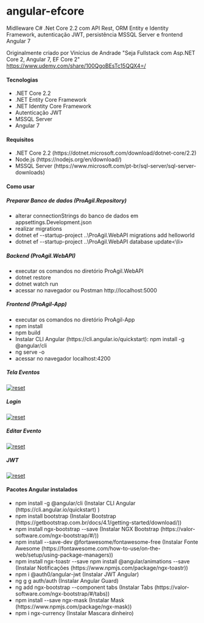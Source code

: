 # angular-efcore
Midlleware C# .Net Core 2.2 com API Rest, ORM Entity e Identity Framework, autenticação JWT, persistência MSSQL Server e frontend Angular 7

Originalmente criado por Vinícius de Andrade "Seja Fullstack com Asp.NET Core 2, Angular 7, EF Core 2" https://www.udemy.com/share/100QgoBEsTc15QQX4=/

<h4>Tecnologias</h4>
<ul>
  <li>.NET Core 2.2</li>
  <li>.NET Entity Core Framework</li>
  <li>.NET Identity Core Framework </li>
  <li>Autenticação JWT</li>
  <li>MSSQL Server</li>
  <li>Angular 7</li>
 </ul>

 <h4>Requisitos</h4>
 <ul>
  <li>.NET Core 2.2 (https://dotnet.microsoft.com/download/dotnet-core/2.2)</li>
  <li>Node.js (https://nodejs.org/en/download/) </li> 
  <li>MSSQL Server (https://www.microsoft.com/pt-br/sql-server/sql-server-downloads) </li>
 </ul>

 <h4>Como usar</h4>
 <h5>Preparar Banco de dados (ProAgil.Repository)</h5>
 <ul>
 <li>alterar connectionStrings do banco de dados em appsettings.Development.json</li>
  <li>realizar migrations</li>
  <li>dotnet ef --startup-project ..\ProAgil.WebAPI migrations add helloworld</li>
  <li>dotnet ef --startup-project ..\ProAgil.WebAPI database update<\li>
</ul> 
 <h5>Backend (ProAgil.WebAPI)</h5>
 <ul> 
   <li>executar os comandos no diretório ProAgil.WebAPI</li>
  <li>dotnet restore </li>
  <li>dotnet watch run </li> 
  <li>acessar no navegador ou Postman http://localhost:5000 </li> 
 </ul>
 <h5>Frontend (ProAgil-App)</h5>
 <ul>
  <li>executar os comandos no diretório ProAgil-App</li>
  <li>npm install </li>
  <li>npm build  </li> 
  <li>Instalar CLI Angular (https://cli.angular.io/quickstart): npm install -g @angular/cli</li>
  <li>ng serve -o</li> 
  <li>acessar no navegador localhost:4200 </li> 
 </ul>
 
 <h5>Tela Eventos</h5>
<p><a target="_blank" rel="noopener noreferrer" href="https://user-images.githubusercontent.com/22710963/61652208-d414a600-ac8d-11e9-8f80-c8487e7fce3a.png">
<img src="https://user-images.githubusercontent.com/22710963/61652208-d414a600-ac8d-11e9-8f80-c8487e7fce3a.png" alt="reset" style="max-width:100%;"></a></p> 
 
 <h5>Login</h5>
 <p><a target="_blank" rel="noopener noreferrer" href="https://user-images.githubusercontent.com/22710963/61652753-14285880-ac8f-11e9-8806-b56b95f5fdd3.png">
 <img src="https://user-images.githubusercontent.com/22710963/61652753-14285880-ac8f-11e9-8806-b56b95f5fdd3.png" alt="reset" style="max-width:100%;"></a></p> 
  
 <h5>Editar Evento</h5>
 <p><a target="_blank" rel="noopener noreferrer" href="https://user-images.githubusercontent.com/22710963/61652913-6c5f5a80-ac8f-11e9-9073-73fe8a1acd58.png">
 <img src="https://user-images.githubusercontent.com/22710963/61652913-6c5f5a80-ac8f-11e9-9073-73fe8a1acd58.png" alt="reset" style="max-width:100%;"></a></p> 
 
 <h5>JWT</h5>
  <p><a target="_blank" rel="noopener noreferrer" href="https://user-images.githubusercontent.com/22710963/61660050-66717580-ac9f-11e9-829d-af442dc7355b.png">
 <img src="https://user-images.githubusercontent.com/22710963/61660050-66717580-ac9f-11e9-829d-af442dc7355b.png" alt="reset" style="max-width:100%;"></a></p> 

 
 <h4>Pacotes Angular instalados</h4>
  <ul>
 <li>npm install -g @angular/cli (Instalar CLI Angular (https://cli.angular.io/quickstart) )</li>
  <li>npm install bootstrap (Instalar Bootstrap (https://getbootstrap.com.br/docs/4.1/getting-started/download/)) </li>
  <li>npm install ngx-bootstrap --save (Instalar NGX Bootstrap (https://valor-software.com/ngx-bootstrap/#/))</li> 
  <li>npm install --save-dev @fortawesome/fontawesome-free (Instalar Fonte Awesome (https://fontawesome.com/how-to-use/on-the-web/setup/using-package-managers))</li> 
  <li> npm install ngx-toastr --save
npm install @angular/animations --save (Instalar Notificações (https://www.npmjs.com/package/ngx-toastr)) </li> 
  
  <li>npm i @auth0/angular-jwt (Instalar JWT Angular)</li>
  <li>ng g g auth/auth (Instalar Angular Guard) </li> 
  <li>ng add ngx-bootstrap --component tabs (Instalar Tabs (https://valor-software.com/ngx-bootstrap/#/tabs))</li>  
  <li>npm install --save ngx-mask (Instalar Mask (https://www.npmjs.com/package/ngx-mask))</li>
  <li>npm i ngx-currency (Instalar Mascara dinheiro)</li>
 </ul>
  
 

 
 
